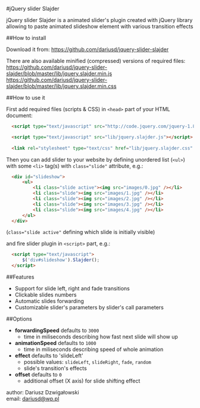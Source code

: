 #jQuery slider Slajder

jQuery slider Slajder is a animated slider's plugin created with jQuery library allowing to paste animated slideshow element with various transition effects

##How to install

Download it from: <https://github.com/dariusd/jquery-slider-slajder>

There are also available minified (compressed) versions of required files:  
<https://github.com/dariusd/jquery-slider-slajder/blob/master/lib/jquery.slajder.min.js>  
<https://github.com/dariusd/jquery-slider-slajder/blob/master/lib/jquery.slajder.min.css>

##How to use it

First add required files (scripts & CSS) in `<head>` part of your HTML document:

```html
  <script type="text/javascript" src="http://code.jquery.com/jquery-1.8.2.min.js"></script>

  <script type="text/javascript" src="lib/jquery.slajder.js"></script>
        
  <link rel="stylesheet" type="text/css" href="lib/jquery.slajder.css" />
```

Then you can add slider to your website by defining unordered list (`<ul>`) with some `<li>` tag(s) with `class="slide"` attribute, e.g.:
```html
  <div id="slideshow">
      <ul>
          <li class="slide active"><img src="images/0.jpg" /></li>
          <li class="slide"><img src="images/1.jpg" /></li>
          <li class="slide"><img src="images/2.jpg" /></li>
          <li class="slide"><img src="images/3.jpg" /></li>
          <li class="slide"><img src="images/4.jpg" /></li>
      </ul>
  </div>
```         
(`class="slide active"` defining which slide is initially visible)

and fire slider plugin in `<script>` part, e.g.:
```html
  <script type="text/javascript">
      $('div#slideshow').Slajder();
  </script>
```

##Features
* Support for slide left, right and fade transitions
* Clickable slides numbers
* Automatic slides forwarding
* Customizable slider's parameters by slider's call parameters

##Options
* **forwardingSpeed** defaults to `3000`
  * time in miliseconds describing how fast next slide will show up
* **animationSpeed** defaults to `1000`
  * time in miliseconds describing speed of whole animation
* **effect** defaults to 'slideLeft'
  * possible values: `slideLeft`, `slideRight`, `fade`, `random`
  * slide's transition's effects
* **offset** defaults to `0`
  * additional offset (X axis) for slide shifting effect
  

author: Dariusz Dzwigałowski  
email: dariusd@wp.pl